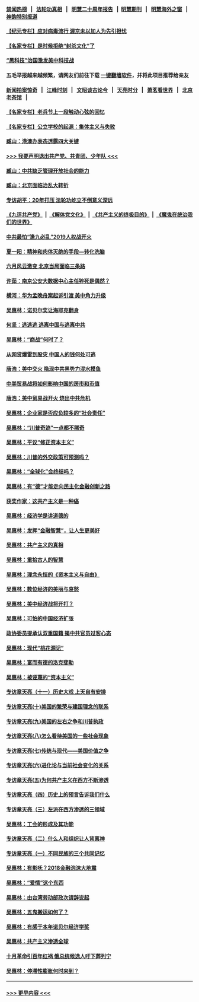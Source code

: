 #### [禁闻热榜](热点新闻.md?=0)  &nbsp;&nbsp;|&nbsp;&nbsp; [法轮功真相](https://github.com/gfw-breaker/truth/blob/master/README.md?=0) &nbsp;&nbsp;|&nbsp;&nbsp; [明慧二十周年报告](https://github.com/gfw-breaker/mh-reports/blob/master/README.md?=0) &nbsp;&nbsp;|&nbsp;&nbsp;[明慧期刊](https://github.com/gfw-breaker/mh-qikan) &nbsp;&nbsp;|&nbsp;&nbsp; [明慧海外之窗](https://github.com/gfw-breaker/mh-news/blob/master/README.md?=0) &nbsp;&nbsp;|&nbsp;&nbsp; [神韵特别报道](https://github.com/gfw-breaker/mh-news/blob/master/shenyun.md?=0)
#### [【纪元专栏】应对病毒流行 渥京未以加人为先引担忧](../pages/nsc423/n11875714.md?t=03080403) 
#### [【名家专栏】是时候拒绝“封杀文化”了](../pages/nsc423/n11814093.md?t=03080403) 
#### [“黑科技”治国激发美中科技战](../pages/nsc423/n11638056.md?t=03080403) 
#### 五毛举报越来越频繁，请网友们前往下载 [一键翻墙软件](https://github.com/gfw-breaker/ssr-accounts)，并将此项目推荐给亲友
#### [新闻拍案惊奇](https://github.com/gfw-breaker/banned-news/blob/master/pages/link4.md) &nbsp;&nbsp;|&nbsp;&nbsp; [江峰时刻](https://github.com/gfw-breaker/banned-news/blob/master/pages/link4.md) &nbsp;&nbsp;|&nbsp;&nbsp; [文昭谈古论今](https://github.com/gfw-breaker/banned-news/blob/master/pages/link4.md) &nbsp;&nbsp;|&nbsp;&nbsp; [天亮时分](https://github.com/gfw-breaker/banned-news/blob/master/pages/link4.md) &nbsp;&nbsp;|&nbsp;&nbsp; [萧茗看世界](https://github.com/gfw-breaker/banned-news/blob/master/pages/link4.md) &nbsp;&nbsp;|&nbsp;&nbsp; [北京老茶馆](https://github.com/gfw-breaker/banned-news/blob/master/pages/link4.md) &nbsp;&nbsp;|&nbsp;&nbsp; 
#### [【名家专栏】老兵节上一段触动心弦的回忆](../pages/nsc423/n11646016.md?t=03080403) 
#### [【名家专栏】公立学校的起源：集体主义与失败](../pages/nsc423/n11601833.md?t=03080403) 
#### [臧山：港澳办表态透露四大关键](../pages/nsc423/n11421628.md?t=03080403) 
#### [>>> 我要声明退出共产党、共青团、少年队 <<<](https://github.com/begood0513/goodnews/blob/master/quit/letter.md) 
#### [臧山：中共缺乏管理开放社会的能力](../pages/nsc423/n11407457.md?t=03080403) 
#### [臧山：北京面临治乱大转折](../pages/nsc423/n11406895.md?t=03080403) 
#### [专访胡平：20年打压 法轮功屹立不倒意义深远](../pages/nsc423/n11398800.md?t=03080403) 
#### [《九评共产党》](https://github.com/begood0513/9ping.md/blob/master/README.md) &nbsp;|&nbsp; [《解体党文化》](../../../../jtdwh.md/blob/master/README.md)  &nbsp;|&nbsp; [《共产主义的终极目的》](../../../../gczydzjmd.md/blob/master/README.md) &nbsp;|&nbsp; [《魔鬼在统治我们的世界》](../../../../mgztzwmdsj.md/blob/master/README.md) 
#### [中共最怕“逢九必乱”2019人权战开火](../pages/nsc423/n11385248.md?t=03080403) 
#### [夏一阳：精神和肉体灭绝的手段—转化洗脑](../pages/nsc423/n11368250.md?t=03080403) 
#### [六月风云激变 北京当局面临三条路](../pages/nsc423/n11313668.md?t=03080403) 
#### [许茹：南京公安大数据中心主任猝死是偶然？](../pages/nsc423/n11064744.md?t=03080403) 
#### [横河：华为孟晚舟案起诉引渡 美中角力升级](../pages/nsc423/n11027230.md?t=03080403) 
#### [吴惠林：诺贝尔奖让海耶克翻身](../pages/nsc423/n10890049.md?t=03080403) 
#### [何坚：逃逃逃 逃离中国与逃离中共](../pages/nsc423/n10592891.md?t=03080403) 
#### [吴惠林：“商战”何时了？](../pages/nsc423/n10573558.md?t=03080403) 
#### [从网贷爆雷到股灾 中国人的钱何处可逃](../pages/nsc423/n10572800.md?t=03080403) 
#### [唐浩：美中交火 隐现中共黑势力混水摸鱼](../pages/nsc423/n10544040.md?t=03080403) 
#### [中美贸易战将如何影响中国的房市和币值](../pages/nsc423/n10543697.md?t=03080403) 
#### [唐浩：美中贸易战开火 烧出中共危机](../pages/nsc423/n10540126.md?t=03080403) 
#### [吴惠林：企业家是否应负较多的“社会责任”](../pages/nsc423/n10535022.md?t=03080403) 
#### [吴惠林：“川普奇迹”一点都不稀奇](../pages/nsc423/n10512808.md?t=03080403) 
#### [吴惠林：平议“修正资本主义”](../pages/nsc423/n10495724.md?t=03080403) 
#### [吴惠林：川普的外交政策可预测吗？](../pages/nsc423/n10462387.md?t=03080403) 
#### [吴惠林：“全球化”会终结吗？](../pages/nsc423/n10452838.md?t=03080403) 
#### [吴惠林：有“德”才能走向民主化金融创新之路](../pages/nsc423/n10432292.md?t=03080403) 
#### [获奖作家：这共产主义是一种癌](../pages/nsc423/n10431541.md?t=03080403) 
#### [吴惠林：经济学是讲道德的](../pages/nsc423/n10398014.md?t=03080403) 
#### [吴惠林：发挥“金融智慧”，让人生更美好](../pages/nsc423/n10375019.md?t=03080403) 
#### [吴惠林：共产主义的真相](../pages/nsc423/n10351394.md?t=03080403) 
#### [吴惠林：重拾古人的智慧](../pages/nsc423/n10337691.md?t=03080403) 
#### [吴惠林：理念永恒的《资本主义与自由》](../pages/nsc423/n10316274.md?t=03080403) 
#### [吴惠林：数位经济的美丽与哀愁](../pages/nsc423/n10292946.md?t=03080403) 
#### [吴惠林：美中经济战将开打？](../pages/nsc423/n10258825.md?t=03080403) 
#### [吴惠林：可怕的中国经济扩张](../pages/nsc423/n10219147.md?t=03080403) 
#### [政协委员提承认双重国籍 揭中共官员过客心态](../pages/nsc423/n10208809.md?t=03080403) 
#### [吴惠林：现代“桃花源记”](../pages/nsc423/n10185234.md?t=03080403) 
#### [吴惠林：富而有德的洛克斐勒](../pages/nsc423/n10142264.md?t=03080403) 
#### [吴惠林：被诬蔑的“资本主义”](../pages/nsc423/n10124816.md?t=03080403) 
#### [专访章天亮（十一）历史大戏 上天自有安排](../pages/nsc423/n10094905.md?t=03080403) 
#### [专访章天亮(十)美国的繁荣与建国理念的联系](../pages/nsc423/n10094899.md?t=03080403) 
#### [专访章天亮(九)美国的左右之争和川普执政](../pages/nsc423/n10094889.md?t=03080403) 
#### [专访章天亮(八)怎么看待美国的一些社会现象](../pages/nsc423/n10094857.md?t=03080403) 
#### [专访章天亮(七)传统与现代——美国价值之争](../pages/nsc423/n10093140.md?t=03080403) 
#### [专访章天亮(六)进化论与当前社会变化的关系](../pages/nsc423/n10092036.md?t=03080403) 
#### [专访章天亮(五)为何共产主义在西方不断渗透](../pages/nsc423/n10083620.md?t=03080403) 
#### [专访章天亮（四）历史上的预言告诉我们什么](../pages/nsc423/n10083606.md?t=03080403) 
#### [专访章天亮（三）左派在西方渗透的三领域](../pages/nsc423/n10081115.md?t=03080403) 
#### [吴惠林：工会的形成及其功能](../pages/nsc423/n10080633.md?t=03080403) 
#### [专访章天亮（二）什么人和组织让人背离神](../pages/nsc423/n10076637.md?t=03080403) 
#### [专访章天亮（一）不同民族的三个共同记忆](../pages/nsc423/n10074188.md?t=03080403) 
#### [吴惠林：有影呒？2018金融泡沫大地震](../pages/nsc423/n10040534.md?t=03080403) 
#### [吴惠林：“爱情”这个东西](../pages/nsc423/n10019423.md?t=03080403) 
#### [吴惠林：由台湾劳动部政次请辞说起](../pages/nsc423/n9979679.md?t=03080403) 
#### [吴惠林：五鬼搬运如何了？](../pages/nsc423/n9925338.md?t=03080403) 
#### [吴惠林：有感于本年诺贝尔经济学奖](../pages/nsc423/n9871883.md?t=03080403) 
#### [吴惠林：共产主义渗透全球](../pages/nsc423/n9812748.md?t=03080403) 
#### [十月革命引百年红祸 俄总统候选人吁下葬列宁](../pages/nsc423/n9810182.md?t=03080403) 
#### [吴惠林：停滞性膨胀何时来到？](../pages/nsc423/n9764136.md?t=03080403) 

----
#### [ >>> 更早内容 <<< ](../indexes/nsc423-earlier.md)
